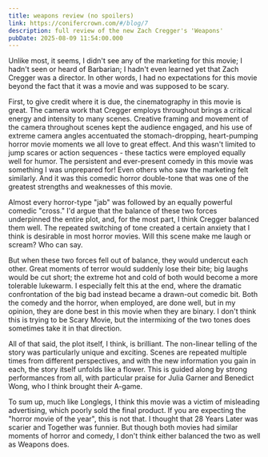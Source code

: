 ```yaml
---
title: weapons review (no spoilers)
link: https://conifercrown.com/#/blog/7
description: full review of the new Zach Cregger's 'Weapons'
pubDate: 2025-08-09 11:54:00.000
---
```


Unlike most, it seems, I didn't see any of the marketing for this movie; I hadn't seen or heard of Barbarian; I hadn't even learned yet that Zach Cregger was a director. In other words, I had no expectations for this movie beyond the fact that it was a movie and was supposed to be scary.

First, to give credit where it is due, the cinematography in this movie is great. The camera work that Cregger employs throughout brings a critical energy and intensity to many scenes. Creative framing and movement of the camera throughout scenes kept the audience engaged, and his use of extreme camera angles accentuated the stomach-dropping, heart-pumping horror movie moments we all love to great effect. And this wasn't limited to jump scares or action sequences - these tactics were employed equally well for humor.
The persistent and ever-present comedy in this movie was something I was unprepared for! Even others who saw the marketing felt similarly. And it was this comedic horror double-tone that was one of the greatest strengths and weaknesses of this movie.

Almost every horror-type "jab" was followed by an equally powerful comedic "cross." I'd argue that the balance of these two forces underpinned the entire plot, and, for the most part, I think Cregger balanced them well. The repeated switching of tone created a certain anxiety that I think is desirable in most horror movies. Will this scene make me laugh or scream? Who can say.

But when these two forces fell out of balance, they would undercut each other. Great moments of terror would suddenly lose their bite; big laughs would be cut short; the extreme hot and cold of both would become a more tolerable lukewarm. I especially felt this at the end, where the dramatic confrontation of the big bad instead became a drawn-out comedic bit. Both the comedy and the horror, when employed, are done well, but in my opinion, they are done best in this movie when they are binary. I don't think this is trying to be Scary Movie, but the intermixing of the two tones does sometimes take it in that direction.

All of that said, the plot itself, I think, is brilliant. The non-linear telling of the story was particularly unique and exciting. Scenes are repeated multiple times from different perspectives, and with the new information you gain in each, the story itself unfolds like a flower. This is guided along by strong performances from all, with particular praise for Julia Garner and Benedict Wong, who I think brought their A-game.

To sum up, much like Longlegs, I think this movie was a victim of misleading advertising, which poorly sold the final product. If you are expecting the "horror movie of the year", this is not that. I thought that 28 Years Later was scarier and Together was funnier. But though both movies had similar moments of horror and comedy, I don't think either balanced the two as well as Weapons does.
